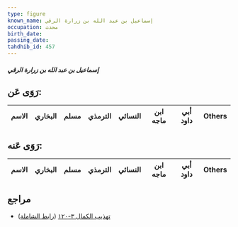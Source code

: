 ```yaml
---
type: figure
known_name: إسماعيل بن عبد الله بن زرارة الرقي
occupation: محدث
birth_date:
passing_date:
tahdhib_id: 457
---
```

##### إسماعيل بن عبد الله بن زرارة الرقي

## رَوَى عَن:
| الاسم | البخاري | مسلم | الترمذي | النسائي | ابن ماجه | أبي داود | Others |
| ----- | ------- | ---- | ------- | ------- | -------- | -------- | ------ |
## رَوَى عَنه:
| الاسم | البخاري | مسلم | الترمذي | النسائي | ابن ماجه | أبي داود | Others |
| ----- | ------- | ---- | ------- | ------- | -------- | -------- | ------ |
## مراجع
- [تهذيب الكمال ٣-١٢٠](obsidian://open?vault=Tahdhib-al-Kamal&file=Figures/٤٥٧-إسماعيل%20بن%20عبد%20الله%20بن%20زرارة%20الرقي) ([رابط الشاملة](https://shamela.ws/book/3722/1134))